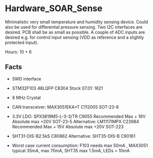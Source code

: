 # Hardware_SOAR_Sense
Minimalistic very small temperature and humidity sensing device. Could also be used for differential pressure sensing. Two I2C interfaces are desired.  PCB shall be as small as possible. A couple of ADC inputs are desired e.g. for control input sensing (VDD as reference and a slightly protected input). 

Hours: 10 + 6

## Facts
- SWD interface
- STM32F103 48LQFP C8304    Stock 07.01: 1621
- 8 MHz Crystal 
- CAN transceiver: MAX3051EKA+T   C112005  SOT-23-8
- 3.3V LDO: SPX3819M5-L-3-3/TR	C9055	Recommended Max + 16V	Absolute max +20V	SOT-23-5	Alternative:	LM1117IMPX	C23984  Recommended Max + 15V	Absolute max +20V	SOT-223
- SHT31-DIS-B2.5kS C80862 Alternative: SHT35-DIS-B  C90161


- Worst case current consumption: F103 needs max 50mA , MAX3051 typical 35mA, max 70mA, SHT35   max 1.5mA, LEDs = 10mA






